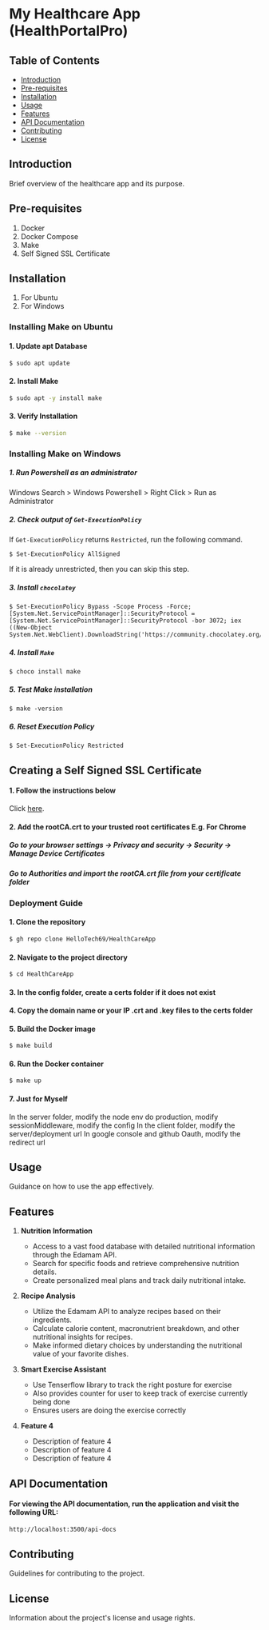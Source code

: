 # My Healthcare App (HealthPortalPro)

## Table of Contents
- [Introduction](#introduction)
- [Pre-requisites](#pre-requisites)
- [Installation](#installation)
- [Usage](#usage)
- [Features](#features)
- [API Documentation](#api-documentation)
- [Contributing](#contributing)
- [License](#license)

## Introduction
Brief overview of the healthcare app and its purpose.

## Pre-requisites
1. Docker
2. Docker Compose
3. Make
4. Self Signed SSL Certificate

## Installation
1. For Ubuntu
2. For Windows

### Installing Make on Ubuntu
#### 1. Update apt Database
```bash
$ sudo apt update
```
#### 2. Install Make
```bash
$ sudo apt -y install make
```
#### 3. Verify Installation
```bash
$ make --version
```

### Installing Make on Windows
##### 1. Run Powershell as an administrator
Windows Search > Windows Powershell > Right Click > Run as Administrator

##### 2. Check output of `Get-ExecutionPolicy`
If `Get-ExecutionPolicy` returns `Restricted`, run the following command.
```
$ Set-ExecutionPolicy AllSigned
```
If it is already unrestricted, then you can skip this step.

##### 3. Install `chocolatey`
```
$ Set-ExecutionPolicy Bypass -Scope Process -Force; [System.Net.ServicePointManager]::SecurityProtocol = [System.Net.ServicePointManager]::SecurityProtocol -bor 3072; iex ((New-Object System.Net.WebClient).DownloadString('https://community.chocolatey.org/install.ps1'))
```

##### 4. Install `Make`
```
$ choco install make
```

##### 5. Test Make installation
```
$ make -version
```

##### 6. Reset Execution Policy
```
$ Set-ExecutionPolicy Restricted
```

## Creating a Self Signed SSL Certificate

#### 1. Follow the instructions below
Click [here](https://devopscube.com/create-self-signed-certificates-openssl/).
#### 2. Add the rootCA.crt to your trusted root certificates E.g. For Chrome

##### Go to your browser settings -> Privacy and security -> Security -> Manage Device Certificates
##### Go to Authorities and import the rootCA.crt file from your certificate folder

### Deployment Guide
#### 1. Clone the repository
```bash
$ gh repo clone HelloTech69/HealthCareApp
```

#### 2. Navigate to the project directory
```bash
$ cd HealthCareApp
```

#### 3. In the config folder, create a certs folder if it does not exist
#### 4. Copy the domain name or your IP .crt and .key files to the certs folder

#### 5. Build the Docker image
```bash
$ make build
```

#### 6. Run the Docker container
```bash
$ make up
```

#### 7. Just for Myself
In the server folder, modify the node env do production, modify sessionMiddleware, modify the config
In the client folder, modify the server/deployment url
In google console and github Oauth, modify the redirect url

## Usage
Guidance on how to use the app effectively.

## Features

1. **Nutrition Information**
    - Access to a vast food database with detailed nutritional information through the Edamam API.
    - Search for specific foods and retrieve comprehensive nutrition details.
    - Create personalized meal plans and track daily nutritional intake.

2. **Recipe Analysis**
    - Utilize the Edamam API to analyze recipes based on their ingredients.
    - Calculate calorie content, macronutrient breakdown, and other nutritional insights for recipes.
    - Make informed dietary choices by understanding the nutritional value of your favorite dishes.

3. **Smart Exercise Assistant**
    - Use Tenserflow library to track the right posture for exercise
    - Also provides counter for user to keep track of exercise currently being done
    - Ensures users are doing the exercise correctly

4. **Feature 4**
    - Description of feature 4
    - Description of feature 4
    - Description of feature 4

## API Documentation
#### For viewing the API documentation, run the application and visit the following URL:
```bash
http://localhost:3500/api-docs
```

## Contributing
Guidelines for contributing to the project.

## License
Information about the project's license and usage rights.
